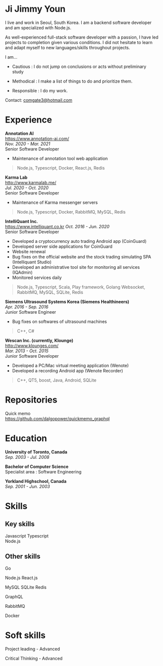 # Ji Jimmy Youn

I live and work in Seoul, South Korea.
I am a backend software developer and am specialized with Node.js.

As well-experienced full-stack software developer with a passion, I have led projects to completion given various conditions. I did not hesitate to learn and adapt myself to new languages/skills throughout projects.

I am...
- Cautious : I do not jump on conclusions or acts without preliminary study

- Methodical : I make a list of things to do and prioritize them.

- Responsible : I do my work.


Contact: comgate3@hotmail.com

# Experience

**Annotation AI**  
https://www.annotation-ai.com/  
*Nov. 2020 - Mar. 2021*  
Senior Software Developer

- Maintenance of annotation tool web application

> Node.js, Typescript, Docker, React.js, Redis

**Karma Lab**  
http://www.karmalab.me/  
*Jul. 2020 - Oct. 2020*  
Senior Software Developer  

- Maintenance of Karma messenger servers

> Node.js, Typescript, Docker, RabbitMQ, MySQL, Redis

**IntelliQuant Inc.**  
https://www.intelliquant.co.kr
*Oct. 2016 - Jun. 2020*  
Senior Software Developer  

- Developed a cryptocurrency auto trading Android app (CoinGuard)
- Developed server side applications for CoinGuard
- Website renewal
- Bug fixes on the official website and the stock trading simulating SPA (Intelliquant Studio)
- Developed an administrative tool site for monitoring all services (IQAdmin)
- Monitored services daily

> Node.js, Typescript, Scala, Play framework, Golang Websocket, RabbitMQ, MySQL, SQLite, Redis

**Siemens Ultrasound Systems Korea (Siemens Healthineers)**  
*Apr. 2016 - Sep. 2016*  
Junior Software Engineer  

- Bug fixes on softwares of ultrasound machines

> C++, C#

**Wescan Inc. (currently, Klounge)**  
http://www.klounges.com/  
*Mar. 2013 - Oct. 2015*  
Junior Software Developer  

- Developed a PC/Mac virtual meeting application (Wenote)
- Developed a recording Android app (Wenote Recorder)

> C++, QT5, boost, Java, Android, SQLite

# Repositories

Quick memo  
https://github.com/dalgopower/quickmemo_graphql


# Education

**University of Toronto, Canada**  
*Sep. 2003 - Jul. 2008*  

**Bachelor of Computer Science**  
Specialist area : Software Engineering  

**Yorkland Highschool, Canada**  
*Sep. 2001 - Jun. 2003*



# Skills

## Key skills
Javascript Typescript  
Node.js  

## Other skills
Go

Node.js React.js

MySQL SQLite Redis

GraphQL

RabbitMQ

Docker



# Soft skills

Project leading - Advanced

Critical Thinking - Advanced
